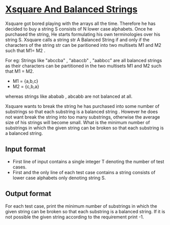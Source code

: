 # [Xsquare And Balanced Strings][link]

Xsquare got bored playing with the arrays all the time. Therefore he has decided to buy a string S consists of N lower case alphabets. Once he purchased the string, He starts formulating his own terminologies over his string S. Xsquare calls a string str A Balanced String if and only if the characters of the string str can be paritioned into two multisets M1 and M2 such that M1= M2 .

For eg: Strings like "abccba" , "abaccb" , "aabbcc" are all balanced strings as their characters can be partitioned in the two multisets M1 and M2 such that M1 = M2.

- M1 = {a,b,c}
- M2 = {c,b,a}

whereas strings like ababab , abcabb are not balanced at all.

Xsquare wants to break the string he has purchased into some number of substrings so that each substring is a balanced string . However he does not want break the string into too many substrings, otherwise the average size of his strings will become small. What is the minimum number of substrings in which the given string can be broken so that each substring is a balanced string.

## Input format

- First line of input contains a single integer T denoting the number of test cases.
- First and the only line of each test case contains a string consists of lower case alphabets only denoting string S.

## Output format

For each test case, print the minimum number of substrings in which the given string can be broken so that each substring is a balanced string. If it is not possible the given string according to the requirement print -1.

[link]: https://www.hackerearth.com/practice/algorithms/dynamic-programming/introduction-to-dynamic-programming-1/practice-problems/algorithm/xsquare-and-balanced-strings/

